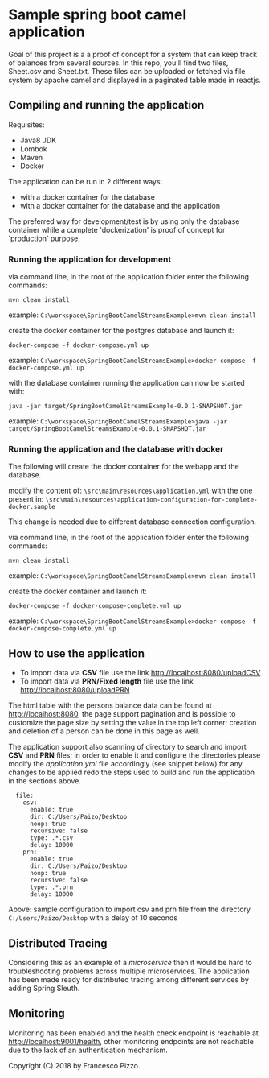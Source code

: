 # Sample spring boot camel application


Goal of this project is a a proof of concept for a system that can keep track of balances from several sources.
In this repo, you'll find two files, Sheet.csv and Sheet.txt. These files can be uploaded or fetched via file system by apache camel
and displayed in a paginated table made in reactjs.


## Compiling and running the application

Requisites:

* Java8 JDK
* Lombok
* Maven
* Docker

The application can be run in 2 different ways:

* with a docker container for the database
* with a docker container for the database and the application

The preferred way for development/test is by using only the database container while a complete 'dockerization' is proof of concept for 'production' purpose.

### Running the application for development

via command line, in the root of the application folder enter the following commands:

`mvn clean install`

example: `C:\workspace\SpringBootCamelStreamsExample>mvn clean install`

create the docker container for the postgres database and launch it:

`docker-compose -f docker-compose.yml up`

example: `C:\workspace\SpringBootCamelStreamsExample>docker-compose -f docker-compose.yml up`

with the database container running the application can now be started with:

`java -jar target/SpringBootCamelStreamsExample-0.0.1-SNAPSHOT.jar`

example: `C:\workspace\SpringBootCamelStreamsExample>java -jar target/SpringBootCamelStreamsExample-0.0.1-SNAPSHOT.jar`

### Running the application and the database with docker

The following will create the docker container for the webapp and the database.

modify the content of:
`\src\main\resources\application.yml` 
with the one present in:
`\src\main\resources\application-configuration-for-complete-docker.sample` 

This change is needed due to different database connection configuration.

via command line, in the root of the application folder enter the following commands:

`mvn clean install`

example: `C:\workspace\SpringBootCamelStreamsExample>mvn clean install`

create the docker container and launch it:

`docker-compose -f docker-compose-complete.yml up`

example: `C:\workspace\SpringBootCamelStreamsExample>docker-compose -f docker-compose-complete.yml up`


## How to use the application

* To import data via **CSV** file use the link [http://localhost:8080/uploadCSV](http://localhost:8080/uploadCSV)
* To import data via **PRN/Fixed length** file use the link [http://localhost:8080/uploadPRN](http://localhost:8080/uploadPRN)

The html table with the persons balance data can be found at [http://localhost:8080](http://localhost:8080),
the page support pagination and is possible to customize the page size by setting the value in the top left corner;
creation and deletion of a person can be done in this page as well.

The application support also scanning of directory to search and import **CSV** and **PRN** files;
in order to enable it and configure the directories please modify the *application.yml* file accordingly (see snippet below)
for any changes to be applied redo the steps used to build and run the application in the sections above.

      file:
        csv:
          enable: true
          dir: C:/Users/Paizo/Desktop
          noop: true
          recursive: false
          type: .*.csv
          delay: 10000
        prn:
          enable: true
          dir: C:/Users/Paizo/Desktop
          noop: true
          recursive: false
          type: .*.prn
          delay: 10000 

Above: sample configuration to import csv and prn file from the directory `C:/Users/Paizo/Desktop` with a delay of 10 seconds

## Distributed Tracing

Considering this as an example of a *microservice* then it would be hard to troubleshooting problems across multiple microservices.
The application has been made ready for distributed tracing among different services by adding Spring Sleuth.

## Monitoring

Monitoring has been enabled and the health check endpoint is reachable at [http://localhost:9001/health](http://localhost:9001/health),
other monitoring endpoints are not reachable due to the lack of an authentication mechanism.

Copyright (C) 2018 by Francesco Pizzo.
